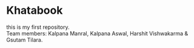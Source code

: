 # Khatabook
this is my first repository.<br>
Team members: Kalpana Manral, Kalpana Aswal, Harshit Vishwakarma & Gsutam Tilara.
